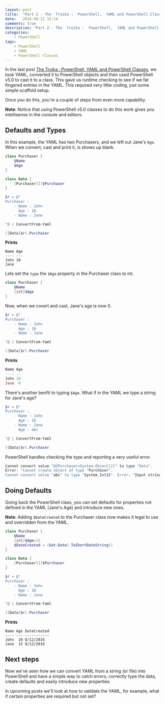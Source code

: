 ```yaml
---
layout: post
title:  "Part 2 - The  Troika :  PowerShell,  YAML and PowerShell Classes"
date:   2016-08-12 15:14
comments: true
description: "Part 2 - The  Troika :  PowerShell,  YAML and PowerShell Classes"
categories: 
    - PowerShell
tags: 
    - PowerShell
    - YAML
    - PowerShell Classes
---
```


In the last post [The  Troika :  PowerShell,  YAML and PowerShell Classes](http://dougfinke.com/blog/the-troika-powershell-yaml-and-powershell-classes/), we took YAML, converted it to PowerShell objects and then used PowerShell v5.0 to cast it to a class. This gave us runtime checking to see if we fat fingered entries in the YAML. This required very little coding, just some simple scaffold setup.

Once you do this, you're a couple of steps from even more capability.

**Note**: Notice that using PowerShell v5.0 classes to do this work gives you intellisense in the console and editors.

## Defaults and Types
In this example, the YAML has two  Purchasers, and we left out Jane's `Age`. When we convert, cast and print it, is shows up blank.

```powershell
class Purchaser {
    $Name
    $Age
}

class Data {
    [Purchaser[]]$Purchaser
}

$r = @"
Purchaser :
    - Name : John
      Age : 10
    - Name : Jane

"@ | ConvertFrom-Yaml

([Data]$r).Purchaser
```

**Prints**

```
Name Age
---- ---
John 10
Jane
```

Lets set the `type` the `$Age` property in the Purchaser class to int.

```powershell
class Purchaser {
    $Name
    [int]$Age
}
```

Now, when we covert and cast, Jane's age is now 0.

```powershell
$r = @"
Purchaser :
    - Name : John
      Age : 10
    - Name : Jane

"@ | ConvertFrom-Yaml

([Data]$r).Purchaser
```

**Prints**

```powershell
Name Age
---- ---
John 10
Jane  0
```

There's another benfit to typing `$Age`. What if in the YAML we type a string for Jane's age?

```powershell
$r = @"
Purchaser :
    - Name : John
      Age : 10
    - Name : Jane
      Age : abc

"@ | ConvertFrom-Yaml

([Data]$r).Purchaser
```

PowerShell handles checking the type and reporting a very useful error.

```powershell
Cannot convert value "@{Purchaser=System.Object[]}" to type "Data". 
Error: "Cannot create object of type "Purchaser". 
Cannot convert value "abc" to type "System.Int32". Error: "Input string was not in a correct format.""
```

## Doing Defaults
Going back the PowerShell class, you can set defaults for properties not defined in the YAML (Jane's Age) and introduce new ones.

**Note**: Adding `$DateCreated` to the Purchaser class now makes it legal to use and overridden from the YAML.

```powershell
class Purchaser {
    $Name
    [int]$Age=15
    $DateCreated = (Get-Date).ToShortDateString()
}

class Data {
    [Purchaser[]]$Purchaser
}

$r = @"
Purchaser :
    - Name : John
      Age : 10
    - Name : Jane

"@ | ConvertFrom-Yaml

([Data]$r).Purchaser
```

**Prints**

```
Name Age DateCreated
---- --- -----------
John  10 8/12/2016
Jane  15 8/12/2016
```

## Next steps
Now we've seen how we can convert YAML from a string (or file) into PowerShell and have a simple way to catch errors, correctly type the data, create defaults and easily introduce new properties.

In upcoming posts we'll look at how to validate the YAML, for example, what if certain properties are required but not set?
